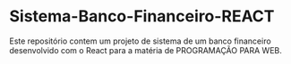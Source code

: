 # Sistema-Banco-Financeiro-REACT
Este repositório contem um projeto de sistema de um banco financeiro desenvolvido com o React para a matéria de PROGRAMAÇÃO PARA WEB.
